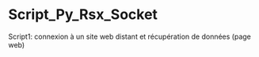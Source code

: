 # Script_Py_Rsx_Socket
Script1: connexion à un site web distant et récupération de données (page web)
